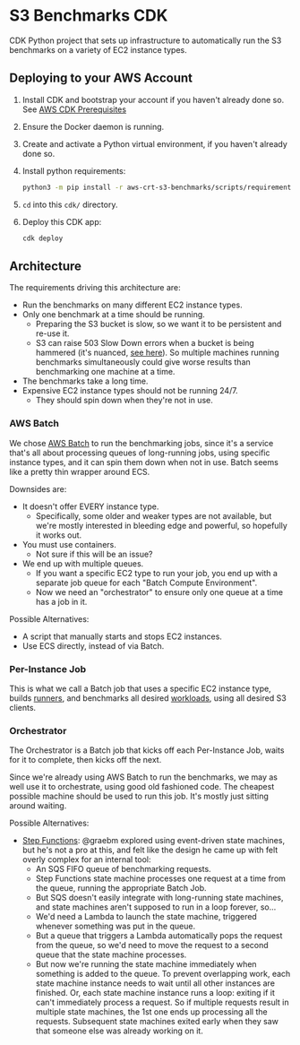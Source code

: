 
# S3 Benchmarks CDK

CDK Python project that sets up infrastructure to automatically run the S3 benchmarks on a variety of EC2 instance types.

## Deploying to your AWS Account

1) Install CDK and bootstrap your account if you haven't already done so. See [AWS CDK Prerequisites](https://docs.aws.amazon.com/cdk/v2/guide/work-with.html#work-with-prerequisites)

1) Ensure the Docker daemon is running.

1) Create and activate a Python virtual environment, if you haven't already done so.

1) Install python requirements:
    ```sh
    python3 -m pip install -r aws-crt-s3-benchmarks/scripts/requirements.txt
    ```

1) `cd` into this `cdk/` directory.

1) Deploy this CDK app:
    ```sh
    cdk deploy
    ```

## Architecture

The requirements driving this architecture are:

* Run the benchmarks on many different EC2 instance types.
* Only one benchmark at a time should be running.
    * Preparing the S3 bucket is slow, so we want it to be persistent and re-use it.
    * S3 can raise 503 Slow Down errors when a bucket is being hammered (it's nuanced, [see here](https://docs.aws.amazon.com/AmazonS3/latest/userguide/optimizing-performance.html)). So multiple machines running benchmarks simultaneously could give worse results than benchmarking one machine at a time.
* The benchmarks take a long time.
* Expensive EC2 instance types should not be running 24/7.
    * They should spin down when they're not in use.

### AWS Batch

We chose [AWS Batch](https://aws.amazon.com/batch/) to run the benchmarking jobs, since it's a service that's all about processing queues of long-running jobs, using specific instance types, and it can spin them down when not in use. Batch seems like a pretty thin wrapper around ECS.

Downsides are:
* It doesn't offer EVERY instance type.
    * Specifically, some older and weaker types are not available, but we're mostly interested in bleeding edge and powerful, so hopefully it works out.
* You must use containers.
    * Not sure if this will be an issue?
* We end up with multiple queues.
    * If you want a specific EC2 type to run your job, you end up with a separate job queue for each "Batch Compute Environment".
    * Now we need an "orchestrator" to ensure only one queue at a time has a job in it.

Possible Alternatives:
* A script that manually starts and stops EC2 instances.
* Use ECS directly, instead of via Batch.

### Per-Instance Job

This is what we call a Batch job that uses a specific EC2 instance type, builds [runners](../runners/#readme), and benchmarks all desired [workloads](../workloads/#readme), using all desired S3 clients.

### Orchestrator

The Orchestrator is a Batch job that kicks off each Per-Instance Job, waits for it to complete, then kicks off the next.

Since we're already using AWS Batch to run the benchmarks, we may as well use it to orchestrate, using good old fashioned code. The cheapest possible machine should be used to run this job. It's mostly just sitting around waiting.

Possible Alternatives:
* [Step Functions](https://aws.amazon.com/step-functions/): @graebm explored using event-driven state machines, but he's not a pro at this, and felt like the design he came up with felt overly complex for an internal tool:
    * An SQS FIFO queue of benchmarking requests.
    * Step Functions state machine processes one request at a time from the queue, running the appropriate Batch Job.
    * But SQS doesn't easily integrate with long-running state machines, and state machines aren't supposed to run in a loop forever, so...
    * We'd need a Lambda to launch the state machine, triggered whenever something was put in the queue.
    * But a queue that triggers a Lambda automatically pops the request from the queue, so we'd need to move the request to a second queue that the state machine processes.
    * But now we're running the state machine immediately when something is added to the queue. To prevent overlapping work, each state machine instance needs to wait until all other instances are finished. Or, each state machine instance runs a loop: exiting if it can't immediately process a request. So if multiple requests result in multiple state machines, the 1st one ends up processing all the requests. Subsequent state machines exited early when they saw that someone else was already working on it.
